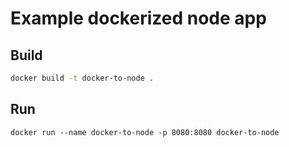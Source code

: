 # Example dockerized node app

## Build
```bash
docker build -t docker-to-node . 
```

## Run
```
docker run --name docker-to-node -p 8080:8080 docker-to-node
```
